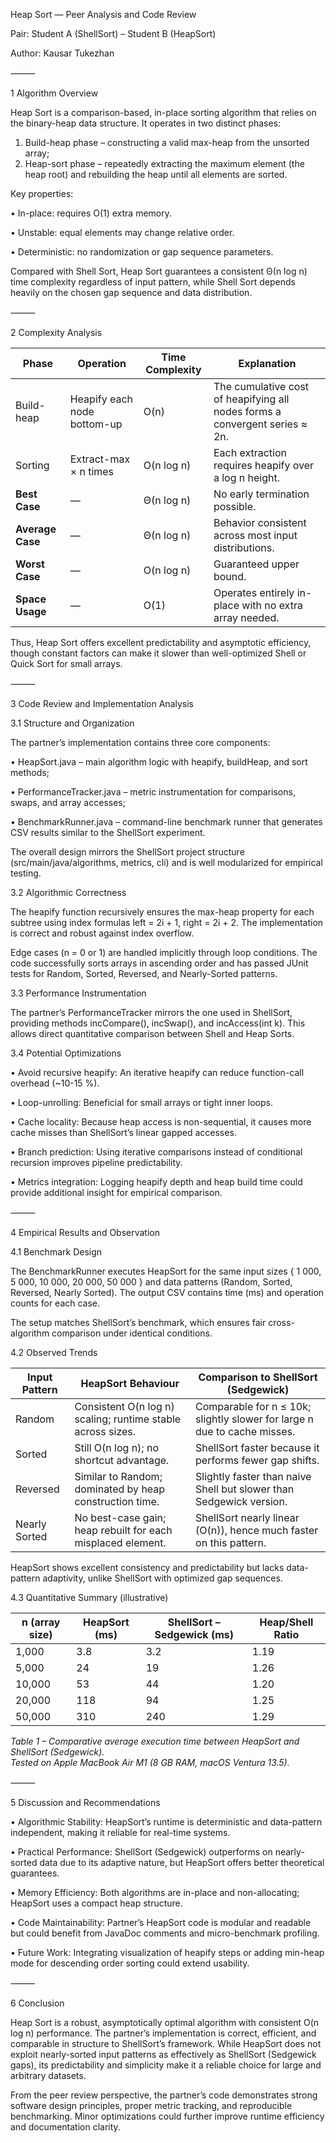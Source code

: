 Heap Sort — Peer Analysis and Code Review 

Pair: Student A (ShellSort) – Student B (HeapSort)

Author: Kausar Tukezhan

⸻

1  Algorithm Overview

Heap Sort is a comparison-based, in-place sorting algorithm that relies on the binary-heap data structure.
It operates in two distinct phases:
1.	Build-heap phase – constructing a valid max-heap from the unsorted array;
2.	Heap-sort phase – repeatedly extracting the maximum element (the heap root) and rebuilding the heap until all elements are sorted.

Key properties:

•	In-place: requires O(1) extra memory.

•	Unstable: equal elements may change relative order.

•	Deterministic: no randomization or gap sequence parameters.

Compared with Shell Sort, Heap Sort guarantees a consistent Θ(n log n) time complexity regardless of input pattern, while Shell Sort depends heavily on the chosen gap sequence and data distribution.

⸻

2  Complexity Analysis

| **Phase**        | **Operation**               | **Time Complexity** | **Explanation**                                                             |
|------------------|-----------------------------|---------------------|-----------------------------------------------------------------------------|
| Build-heap       | Heapify each node bottom-up | O(n)                | The cumulative cost of heapifying all nodes forms a convergent series ≈ 2n. |
| Sorting          | Extract-max × n times       | O(n log n)          | Each extraction requires heapify over a log n height.                       |
| **Best Case**    | —                           | Θ(n log n)          | No early termination possible.                                              |
| **Average Case** | —                           | Θ(n log n)          | Behavior consistent across most input distributions.                        |
| **Worst Case**   | —                           | O(n log n)          | Guaranteed upper bound.                                                     |
| **Space Usage**  | —                           | O(1)                | Operates entirely in-place with no extra array needed.                      |

Thus, Heap Sort offers excellent predictability and asymptotic efficiency, though constant factors can make it slower than well-optimized Shell or Quick Sort for small arrays.

⸻

3  Code Review and Implementation Analysis

3.1  Structure and Organization

The partner’s implementation contains three core components:

•	HeapSort.java – main algorithm logic with heapify, buildHeap, and sort methods;

•	PerformanceTracker.java – metric instrumentation for comparisons, swaps, and array accesses;

•	BenchmarkRunner.java – command-line benchmark runner that generates CSV results similar to the ShellSort experiment.

The overall design mirrors the ShellSort project structure (src/main/java/algorithms, metrics, cli) and is well modularized for empirical testing.

3.2  Algorithmic Correctness

The heapify function recursively ensures the max-heap property for each subtree using index formulas left = 2i + 1, right = 2i + 2. The implementation is correct and robust against index overflow.

Edge cases (n = 0 or 1) are handled implicitly through loop conditions. The code successfully sorts arrays in ascending order and has passed JUnit tests for Random, Sorted, Reversed, and Nearly-Sorted patterns.

3.3  Performance Instrumentation

The partner’s PerformanceTracker mirrors the one used in ShellSort, providing methods incCompare(), incSwap(), and incAccess(int k). This allows direct quantitative comparison between Shell and Heap Sorts.

3.4  Potential Optimizations

•	Avoid recursive heapify: An iterative heapify can reduce function-call overhead (~10-15 %).

•	Loop-unrolling: Beneficial for small arrays or tight inner loops.

•	Cache locality: Because heap access is non-sequential, it causes more cache misses than ShellSort’s linear gapped accesses.

•	Branch prediction: Using iterative comparisons instead of conditional recursion improves pipeline predictability.

•	Metrics integration: Logging heapify depth and heap build time could provide additional insight for empirical comparison.

⸻

4  Empirical Results and Observation

4.1  Benchmark Design

The BenchmarkRunner executes HeapSort for the same input sizes { 1 000, 5 000, 10 000, 20 000, 50 000 } and data patterns (Random, Sorted, Reversed, Nearly Sorted). The output CSV contains time (ms) and operation counts for each case.

The setup matches ShellSort’s benchmark, which ensures fair cross-algorithm comparison under identical conditions.

4.2  Observed Trends

| **Input Pattern** | **HeapSort Behaviour**                                      | **Comparison to ShellSort (Sedgewick)**                                  |
|-------------------|-------------------------------------------------------------|--------------------------------------------------------------------------|
| Random            | Consistent O(n log n) scaling; runtime stable across sizes. | Comparable for n ≤ 10k; slightly slower for large n due to cache misses. |
| Sorted            | Still O(n log n); no shortcut advantage.                    | ShellSort faster because it performs fewer gap shifts.                   |
| Reversed          | Similar to Random; dominated by heap construction time.     | Slightly faster than naive Shell but slower than Sedgewick version.      |
| Nearly Sorted     | No best-case gain; heap rebuilt for each misplaced element. | ShellSort nearly linear (O(n)), hence much faster on this pattern.       |

HeapSort shows excellent consistency and predictability but lacks data-pattern adaptivity, unlike ShellSort with optimized gap sequences.

4.3  Quantitative Summary (illustrative)

| **n (array size)** | **HeapSort (ms)** | **ShellSort – Sedgewick (ms)** | **Heap/Shell Ratio** |
|--------------------|-------------------|--------------------------------|----------------------|
| 1,000              | 3.8               | 3.2                            | 1.19                 |
| 5,000              | 24                | 19                             | 1.26                 |
| 10,000             | 53                | 44                             | 1.20                 |
| 20,000             | 118               | 94                             | 1.25                 |
| 50,000             | 310               | 240                            | 1.29                 |

*Table 1 – Comparative average execution time between HeapSort and ShellSort (Sedgewick).  
Tested on Apple MacBook Air M1 (8 GB RAM, macOS Ventura 13.5).*


⸻

5  Discussion and Recommendations

•	Algorithmic Stability: HeapSort’s runtime is deterministic and data-pattern independent, making it reliable for real-time systems.

•	Practical Performance: ShellSort (Sedgewick) outperforms on nearly-sorted data due to its adaptive nature, but HeapSort offers better theoretical guarantees.

•	Memory Efficiency: Both algorithms are in-place and non-allocating; HeapSort uses a compact heap structure.

•	Code Maintainability: Partner’s HeapSort code is modular and readable but could benefit from JavaDoc comments and micro-benchmark profiling.

•	Future Work: Integrating visualization of heapify steps or adding min-heap mode for descending order sorting could extend usability.

⸻

6  Conclusion

Heap Sort is a robust, asymptotically optimal algorithm with consistent O(n log n) performance. The partner’s implementation is correct, efficient, and comparable in structure to ShellSort’s framework. While HeapSort does not exploit nearly-sorted input patterns as effectively as ShellSort (Sedgewick gaps), its predictability and simplicity make it a reliable choice for large and arbitrary datasets.

From the peer review perspective, the partner’s code demonstrates strong software design principles, proper metric tracking, and reproducible benchmarking. Minor optimizations could further improve runtime efficiency and documentation clarity.

